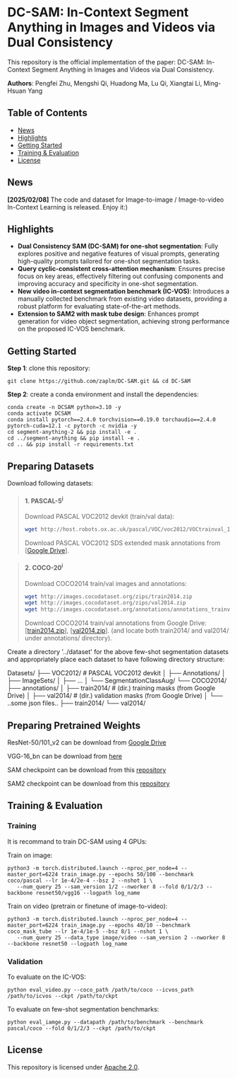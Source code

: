# DC-SAM: In-Context Segment Anything in Images and Videos via Dual Consistency

This repository is the official implementation of the paper: DC-SAM: In-Context Segment Anything in Images and Videos via Dual Consistency.

**Authors**: Pengfei Zhu, Mengshi Qi, Huadong Ma, Lu Qi, Xiangtai Li, Ming-Hsuan Yang

## Table of Contents

* [News](#news)
* [Highlights](#highlights)
* [Getting Started](#getting-started)
* [Training & Evaluation](#training--evaluation)
* [License](#license)

## News

**[2025/02/08]** The code and dataset for Image-to-image / Image-to-video In-Context Learning is released. Enjoy it:)

## Highlights

* **Dual Consistency SAM (DC-SAM) for one-shot segmentation**: Fully explores positive and negative features of visual prompts, generating high-quality prompts tailored for one-shot segmentation tasks.
* **Query cyclic-consistent cross-attention mechanism**: Ensures precise focus on key areas, effectively filtering out confusing components and improving accuracy and specificity in one-shot segmentation.
* **New video in-context segmentation benchmark (IC-VOS)**: Introduces a manually collected benchmark from existing video datasets, providing a robust platform for evaluating state-of-the-art methods.
* **Extension to SAM2 with mask tube design**: Enhances prompt generation for video object segmentation, achieving strong performance on the proposed IC-VOS benchmark.

## Getting Started

**Step 1**: clone this repository:

```
git clone https://github.com/zaplm/DC-SAM.git && cd DC-SAM
```

**Step 2**: create a conda environment and install the dependencies:
```
conda create -n DCSAM python=3.10 -y
conda activate DCSAM
conda install pytorch==2.4.0 torchvision==0.19.0 torchaudio==2.4.0 pytorch-cuda=12.1 -c pytorch -c nvidia -y
cd segment-anything-2 && pip install -e .
cd ../segment-anything && pip install -e .
cd .. && pip install -r requirements.txt
```

## Preparing Datasets

Download following datasets:

> #### 1. PASCAL-5<sup>i</sup>
> Download PASCAL VOC2012 devkit (train/val data):
> ```bash
> wget http://host.robots.ox.ac.uk/pascal/VOC/voc2012/VOCtrainval_11-May-2012.tar
> ```
> Download PASCAL VOC2012 SDS extended mask annotations from [[Google Drive](https://drive.google.com/file/d/10zxG2VExoEZUeyQl_uXga2OWHjGeZaf2/view?usp=sharing)].

> #### 2. COCO-20<sup>i</sup>
> Download COCO2014 train/val images and annotations: 
> ```bash
> wget http://images.cocodataset.org/zips/train2014.zip
> wget http://images.cocodataset.org/zips/val2014.zip
> wget http://images.cocodataset.org/annotations/annotations_trainval2014.zip
> ```
> Download COCO2014 train/val annotations from Google Drive: [[train2014.zip](https://drive.google.com/file/d/1cwup51kcr4m7v9jO14ArpxKMA4O3-Uge/view?usp=sharing)], [[val2014.zip](https://drive.google.com/file/d/1PNw4U3T2MhzAEBWGGgceXvYU3cZ7mJL1/view?usp=sharing)].
> (and locate both train2014/ and val2014/ under annotations/ directory).


Create a directory '../dataset' for the above few-shot segmentation datasets and appropriately place each dataset to have following directory structure:

Datasets/
   ├── VOC2012/            # PASCAL VOC2012 devkit
   │   ├── Annotations/
   │   ├── ImageSets/
   │   ├── ...
   │   └── SegmentationClassAug/
   └── COCO2014/           
      ├── annotations/
      │   ├── train2014/  # (dir.) training masks (from Google Drive) 
      │   ├── val2014/    # (dir.) validation masks (from Google Drive)
      │   └── ..some json files..
      ├── train2014/
      └── val2014/

## Preparing Pretrained Weights

ResNet-50/101_v2 can be download from [Google Drive](https://drive.google.com/drive/folders/1Hrz1wOxOZm4nIIS7UMJeL79AQrdvpj6v)

VGG-16_bn can be download from [here](https://download.pytorch.org/models/vgg16_bn-6c64b313.pth)

SAM checkpoint can be download from this [repository](https://github.com/facebookresearch/segment-anything?tab=readme-ov-file#model-checkpoints:~:text=First%20download%20a-,model%20checkpoint,-.%20Then%20the%20model)

SAM2 checkpoint can be download from this [repository](https://github.com/facebookresearch/sam2)

## Training & Evaluation

### Training

It is recommand to train DC-SAM using 4 GPUs:

Train on image:
```
python3 -m torch.distributed.launch --nproc_per_node=4 --master_port=6224 train_image.py --epochs 50/100 --benchmark coco/pascal --lr 1e-4/2e-4 --bsz 2 --nshot 1 \
   --num_query 25 --sam_version 1/2 --nworker 8 --fold 0/1/2/3 --backbone resnet50/vgg16 --logpath log_name
```

Train on video (pretrain or finetune of image-to-video):
```
python3 -m torch.distributed.launch --nproc_per_node=4 --master_port=6224 train_image.py --epochs 40/10 --benchmark coco_mask_tube --lr 1e-4/1e-5 --bsz 8/1 --nshot 1 \
   --num_query 25 --data_type image/video --sam_version 2 --nworker 8 --backbone resnet50 --logpath log_name
```


### Validation

To evaluate on the IC-VOS:
```
python eval_video.py --coco_path /path/to/coco --icvos_path /path/to/icvos --ckpt /path/to/ckpt
```

To evaluate on few-shot segmentation benchmarks:
```
python eval_iamge.py --datapath /path/to/benchmark --benchmark pascal/coco --fold 0/1/2/3 --ckpt /path/to/ckpt
```

## License

This repository is licensed under [Apache 2.0](LICENSE).
